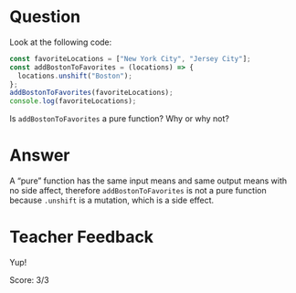# Question

Look at the following code:

```js
const favoriteLocations = ["New York City", "Jersey City"];
const addBostonToFavorites = (locations) => {
  locations.unshift("Boston");
};
addBostonToFavorites(favoriteLocations);
console.log(favoriteLocations);
```

Is `addBostonToFavorites` a pure function? Why or why not?

# Answer
A “pure” function has the same input means and same output means with no side affect, therefore `addBostonToFavorites` is not a pure function because `.unshift` is a mutation, which is a side effect.

# Teacher Feedback

Yup!

Score: 3/3